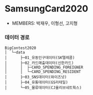 # SamsungCard2020
- MEMBERS: 박재우, 이형선, 고지형
### 데이터 경로
```
BigContest2020
│  └─data
│      ├─01_유동인구데이터(SK텔레콤)
│      ├─02_카드매출데이터(신한카드)
│      │  ├─CARD_SPENDING_FOREIGNER
│      │  └─CARD_SPENDING_RESIDENT
│      ├─03_SNS데이터(와이즈넛)
│      ├─04_유통데이터(GS리테일)
│      └─05_물류데이터(CJ올리브네트웍스)
```
